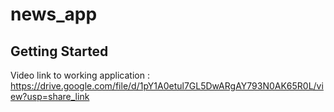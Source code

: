 # news_app

## Getting Started
Video link to working application : https://drive.google.com/file/d/1pY1A0etul7GL5DwARgAY793N0AK65R0L/view?usp=share_link

